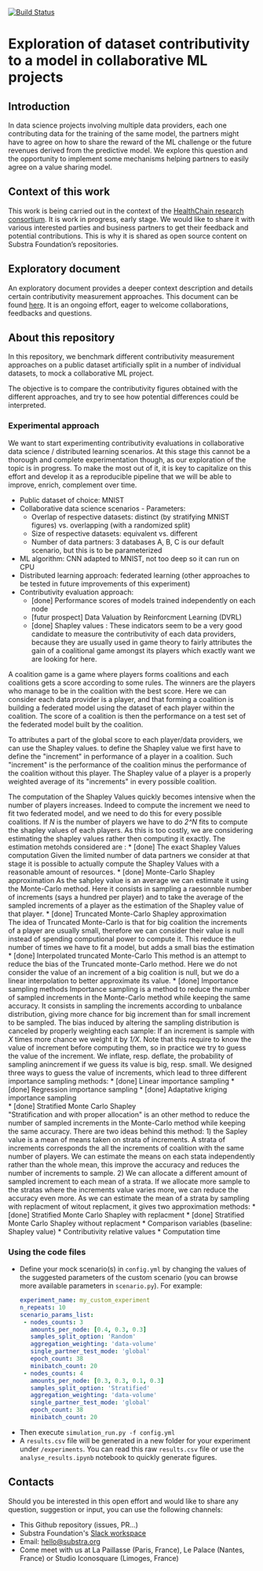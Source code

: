 [![Build Status](https://travis-ci.org/SubstraFoundation/distributed-learning-contributivity.svg?branch=master)](https://travis-ci.org/SubstraFoundation/distributed-learning-contributivity)

# Exploration of dataset contributivity to a model in collaborative ML projects

## Introduction

In data science projects involving multiple data providers, each one contributing data for the training of the same model, the partners might have to agree on how to share the reward of the ML challenge or the future revenues derived from the predictive model. We explore this question and the opportunity to implement some mechanisms helping partners to easily agree on a value sharing model.

## Context of this work

This work is being carried out in the context of the [HealthChain research consortium](https://www.substra.ai/en/healthchain-project). It is work in progress, early stage. We would like to share it with various interested parties and business partners to get their feedback and potential contributions. This is why it is shared as open source content on Substra Foundation’s repositories.

## Exploratory document

An exploratory document provides a deeper context description and details certain contributivity measurement approaches. This document can be found [here](https://docs.google.com/document/d/1dILvplN7h3-KB6OcHFNx9lSpAKyaBrwNaIRQ9j6XDT8/edit?usp=sharing). It is an ongoing effort, eager to welcome collaborations, feedbacks and questions.

## About this repository

In this repository, we benchmark different contributivity measurement approaches on a public dataset artificially split in a number of individual datasets, to mock a collaborative ML project.

The objective is to compare the contributivity figures obtained with the different approaches, and try to see how potential differences could be interpreted.

### Experimental approach

We want to start experimenting contributivity evaluations in collaborative data science / distributed learning scenarios. At this stage this cannot be a thorough and complete experimentation though, as our exploration of the topic is in progress. To make the most out of it, it is key to capitalize on this effort and develop it as a reproducible pipeline that we will be able to improve, enrich, complement over time.

* Public dataset of choice: MNIST
* Collaborative data science scenarios - Parameters:
    * Overlap of respective datasets: distinct (by stratifying MNIST figures) vs. overlapping (with a randomized split)
    * Size of respective datasets: equivalent vs. different
    * Number of data partners: 3 databases A, B, C is our default scenario, but this is to be parameterized
* ML algorithm: CNN adapted to MNIST, not too deep so it can run on CPU
* Distributed learning approach: federated learning (other approaches to be tested in future improvements of this experiment)
* Contributivity evaluation approach:
    * [done] Performance scores of models trained independently on each node
    * [futur prospect] Data Valuation by Reinforcment Learning (DVRL) 
    * [done] Shapley values :
     These indicators seem to be a very good candidate to measure the contributivity of each data providers, because they are usually used in game theory to fairly attributes the gain of a coalitional game amongst its players which exactly want we are looking for here.  


A coalition game is a game where players forms coalitions and each coalitions gets a score according to some rules. The winners are the players who manage to be in the coalition with the best score. Here we can consider each data provider is a player, and that forming a coalition is building a federated model using the  dataset of each player within the coalition. The score of a coalition is then the performance on a test set of the federated model built by the coalition.    


To attributes a part of the global score to each player/data providers, we can use the Shapley values. to define the Shapley value we first have to define the "increment" in performance of a player in a coalition. Such "increment"  is the performance of the coalition minus the performance of the coalition without this player. The Shapley value of a player is a properly weighted average of its "increments" in every possible coalition.    


The computation of the Shapley Values quickly becomes intensive when the number of players increases. Indeed to compute the increment we need to fit two federated model, and we need to do this for every possible coalitions. If *N* is the number of players we have to do *2^N* fits to compute the shapley values of each players. As this is too costly, we are considering estimating the shapley values rather then computing it exactly. The estimation metohds considered are :
        * [done] The exact Shapley Values computation
Given the limited number of data partners we consider at that stage it is possible to actually compute the Shapley Values with a reasonable amount of resources. 
        * [done] Monte-Carlo Shapley approximation
As the sahpley value is an average we can estimate it using the Monte-Carlo method. Here it consists in sampling a raesonnble number of increments (says a hundred per player) and to take the  average of the sampled increments of a player as the estimation of the Shapley value of that player.
        * [done] Truncated Monte-Carlo Shapley approximation  
The idea of Truncated Monte-Carlo is that for big coalition the increments of a player are usually small, therefore we can consider their value is null instead of spending computional power to compute it. This reduce the number of times we have to fit a model, but adds a small bias the estimation
        * [done] Interpolated truncated Monte-Carlo
This method is an attempt to reduce the bias of the Truncated monte-Carlo method. Here we do not consider the value of an increment of a big coalition is null, but we do a linear interpolation to better approximate its value.
        * [done] Importance sampling methods
Importance sampling is a method to reduce the number of sampled increments in the Monte-Carlo method while keeping the same accuracy. It consists in sampling the increments according to unbalance distribution, giving more chance for big increment  than for small increment to be sampled. The  bias induced by altering the sampling distribution is canceled by properly weighting each sample: If an increment is sample  with *X* times more chance we weight it by *1/X*. Note that this require to know the value of increment before computing them, so in practice we try to guess the value of the increment. We inflate, resp. deflate, the probability of sampling anincrement if we guess its value is big, resp. small.
     We designed three ways to guess the value of increments, which lead to three different importance sampling methods: 
            * [done] Linear importance sampling
            * [done] Regression importance sampling
            * [done] Adaptative kriging importance sampling   
         * [done] Stratified Monte Carlo Shapley  
"Stratification and with proper allocation" is an other method to reduce the number of sampled increments in the Monte-Carlo method while keeping the same accuracy. There are two ideas behind this method: 1) the Sapley value is a mean of means taken on strata of increments. A strata of increments corresponds the all the increments of coalition with the same number of players. We can estimate the  means on each stata independently rather than the whole mean, this improve the accuracy and reduces the number of increments to sample.  2) We can allocate a different amount of sampled increment to each mean of a strata. If we allocate more sample to the stratas where the increments value varies more, we can reduce the accuracy even more.
    As we can estimate the mean of a strata by sampling with replacment of witout replacment, it gives two approximation methods:
            * [done] Stratified Monte Carlo Shapley  with replacment
            * [done] Stratified Monte Carlo Shapley  without replacment 
    * Comparison variables (baseline: Shapley value)
        * Contributivity relative values
        * Computation time
  
### Using the code files

- Define your mock scenario(s) in `config.yml` by changing the values of the suggested parameters of the custom scenario (you can browse more available parameters in `scenario.py`). For example:
    ```yaml
    experiment_name: my_custom_experiment
    n_repeats: 10
    scenario_params_list:
     - nodes_counts: 3
       amounts_per_node: [0.4, 0.3, 0.3] 
       samples_split_option: 'Random'
       aggregation_weighting: 'data-volume'
       single_partner_test_mode: 'global'
       epoch_count: 38
       minibatch_count: 20
     - nodes_counts: 4
       amounts_per_node: [0.3, 0.3, 0.1, 0.3] 
       samples_split_option: 'Stratified'
       aggregation_weighting: 'data-volume'
       single_partner_test_mode: 'global'
       epoch_count: 38
       minibatch_count: 20
    ```
- Then execute `simulation_run.py -f config.yml`
- A `results.csv` file will be generated in a new folder for your experiment under `/experiments`. You can read this raw `results.csv` file or use the `analyse_results.ipynb` notebook to quickly generate figures.

## Contacts

Should you be interested in this open effort and would like to share any question, suggestion or input, you can use the following channels:
  - This Github repository (issues, PR...)
  - Substra Foundation's [Slack workspace](https://substra-workspace.slack.com/join/shared_invite/zt-cpyedcab-FHYgpy08efKJ2FCadE2yCA)
  - Email: hello@substra.org
  - Come meet with us at La Paillasse (Paris, France), Le Palace (Nantes, France) or Studio Iconosquare (Limoges, France)
